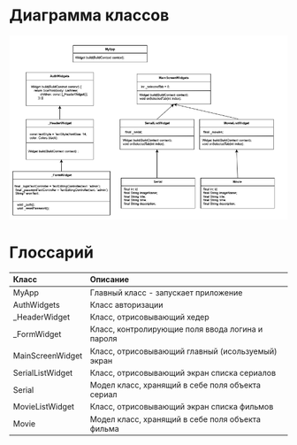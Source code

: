 # Диаграмма классов  

![Диаграмма классов](images/classDiagram.drawio.png) 

# Глоссарий

| Класс | Описание |
|:---|:---|
| MyApp | Главный класс - запускает приложение |
| AuthWidgets | Класс авторизации |
| _HeaderWidget | Класс, отрисовывающий хедер |
| _FormWidget | Класс, контролирующие поля ввода логина и пароля |
| MainScreenWidget | Класс, отрисовывающий главный (исользуемый) экран |
| SerialListWidget | Класс, отрисовывающий экран списка сериалов |
| Serial | Модел класс, хранящий в себе поля объекта сериал  |
| MovieListWidget | Класс, отрисовывающий экран списка фильмов |
| Movie | Модел класс, хранящий в себе поля объекта фильма  |
